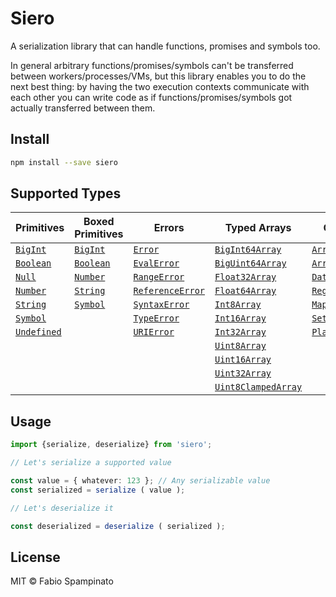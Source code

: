 # Siero

A serialization library that can handle functions, promises and symbols too.

In general arbitrary functions/promises/symbols can't be transferred between workers/processes/VMs, but this library enables you to do the next best thing: by having the two execution contexts communicate with each other you can write code as if functions/promises/symbols got actually transferred between them.

## Install

```sh
npm install --save siero
```

## Supported Types

| Primitives       | Boxed Primitives | Errors                | Typed Arrays              | Others              |
| ---------------- | ---------------- | --------------------- | ------------------------- | ------------------- |
| [`BigInt`][0]    | [`BigInt`][0]    | [`Error`][6]          | [`BigInt64Array`][13]     | [`Array`][24]       |
| [`Boolean`][1]   | [`Boolean`][1]   | [`EvalError`][7]      | [`BigUint64Array`][14]    | [`ArrayBuffer`][25] |
| [`Null`][2]      | [`Number`][3]    | [`RangeError`][8]     | [`Float32Array`][15]      | [`Date`][26]        |
| [`Number`][3]    | [`String`][4]    | [`ReferenceError`][9] | [`Float64Array`][16]      | [`RegExp`][27]      |
| [`String`][4]    | [`Symbol`][31]   | [`SyntaxError`][10]   | [`Int8Array`][17]         | [`Map`][28]         |
| [`Symbol`][31]   |                  | [`TypeError`][11]     | [`Int16Array`][18]        | [`Set`][29]         |
| [`Undefined`][5] |                  | [`URIError`][12]      | [`Int32Array`][19]        | [`PlainObject`][30] |
|                  |                  |                       | [`Uint8Array`][20]        |                     |
|                  |                  |                       | [`Uint16Array`][21]       |                     |
|                  |                  |                       | [`Uint32Array`][22]       |                     |
|                  |                  |                       | [`Uint8ClampedArray`][23] |                     |

[0]: https://developer.mozilla.org/en-US/docs/Web/JavaScript/Reference/Global_Objects/BigInt
[1]: https://developer.mozilla.org/en-US/docs/Web/JavaScript/Reference/Global_Objects/Boolean
[2]: https://developer.mozilla.org/en-US/docs/Web/JavaScript/Reference/Operators/null
[3]: https://developer.mozilla.org/en-US/docs/Web/JavaScript/Reference/Global_Objects/Number
[4]: https://developer.mozilla.org/en-US/docs/Web/JavaScript/Reference/Global_Objects/String
[5]: https://developer.mozilla.org/en-US/docs/Web/JavaScript/Reference/Global_Objects/Undefined
[31]: https://developer.mozilla.org/en-US/docs/Web/JavaScript/Reference/Global_Objects/Symbol

[6]: https://developer.mozilla.org/en-US/docs/Web/JavaScript/Reference/Global_Objects/Error
[7]: https://developer.mozilla.org/en-US/docs/Web/JavaScript/Reference/Global_Objects/EvalError
[8]: https://developer.mozilla.org/en-US/docs/Web/JavaScript/Reference/Global_Objects/RangeError
[9]: https://developer.mozilla.org/en-US/docs/Web/JavaScript/Reference/Global_Objects/ReferenceError
[10]: https://developer.mozilla.org/en-US/docs/Web/JavaScript/Reference/Global_Objects/SyntaxError
[11]: https://developer.mozilla.org/en-US/docs/Web/JavaScript/Reference/Global_Objects/TypeError
[12]: https://developer.mozilla.org/en-US/docs/Web/JavaScript/Reference/Global_Objects/URIError

[13]: https://developer.mozilla.org/en-US/docs/Web/JavaScript/Reference/Global_Objects/BigInt64Array
[14]: https://developer.mozilla.org/en-US/docs/Web/JavaScript/Reference/Global_Objects/BigUint64Array
[15]: https://developer.mozilla.org/en-US/docs/Web/JavaScript/Reference/Global_Objects/Float32Array
[16]: https://developer.mozilla.org/en-US/docs/Web/JavaScript/Reference/Global_Objects/Float64Array
[17]: https://developer.mozilla.org/en-US/docs/Web/JavaScript/Reference/Global_Objects/Int8Array
[18]: https://developer.mozilla.org/en-US/docs/Web/JavaScript/Reference/Global_Objects/Int16Array
[19]: https://developer.mozilla.org/en-US/docs/Web/JavaScript/Reference/Global_Objects/Int32Array
[20]: https://developer.mozilla.org/en-US/docs/Web/JavaScript/Reference/Global_Objects/Uint8Array
[21]: https://developer.mozilla.org/en-US/docs/Web/JavaScript/Reference/Global_Objects/Uint16Array
[22]: https://developer.mozilla.org/en-US/docs/Web/JavaScript/Reference/Global_Objects/Uint32Array
[23]: https://developer.mozilla.org/en-US/docs/Web/JavaScript/Reference/Global_Objects/Uint8ClampedArray

[24]: https://developer.mozilla.org/en-US/docs/Web/JavaScript/Reference/Global_Objects/Array
[25]: https://developer.mozilla.org/en-US/docs/Web/JavaScript/Reference/Global_Objects/ArrayBuffer
[26]: https://developer.mozilla.org/en-US/docs/Web/JavaScript/Reference/Global_Objects/Date
[27]: https://developer.mozilla.org/en-US/docs/Web/JavaScript/Reference/Global_Objects/RegExp
[28]: https://developer.mozilla.org/en-US/docs/Web/JavaScript/Reference/Global_Objects/Map
[29]: https://developer.mozilla.org/en-US/docs/Web/JavaScript/Reference/Global_Objects/Set
[30]: https://developer.mozilla.org/en-US/docs/Web/JavaScript/Reference/Global_Objects/Object

## Usage

```ts
import {serialize, deserialize} from 'siero';

// Let's serialize a supported value

const value = { whatever: 123 }; // Any serializable value
const serialized = serialize ( value );

// Let's deserialize it

const deserialized = deserialize ( serialized );
```

## License

MIT © Fabio Spampinato
